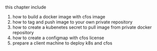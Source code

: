 this chapter include 

1. how to build a docker image with cfos image
2. how to tag and push image to your own private repository
3. how to create a kubenetes secret to pull image from private docker repository
4. how to create a configmap with cfos license 
5. prepare a client machine to deploy k8s and cfos 



